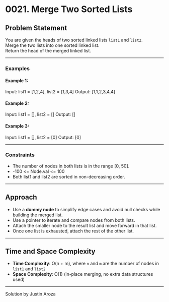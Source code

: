 # 0021. Merge Two Sorted Lists

## Problem Statement

You are given the heads of two sorted linked lists `list1` and `list2`.  
Merge the two lists into one sorted linked list.  
Return the head of the merged linked list.

---

### Examples

#### Example 1:

Input: list1 = [1,2,4], list2 = [1,3,4]
Output: [1,1,2,3,4,4]

#### Example 2:

Input: list1 = [], list2 = []
Output: []

#### Example 3:

Input: list1 = [], list2 = [0]
Output: [0]

---

### Constraints

- The number of nodes in both lists is in the range [0, 50].
- -100 <= Node.val <= 100
- Both list1 and list2 are sorted in non-decreasing order.

---

## Approach

- Use a **dummy node** to simplify edge cases and avoid null checks while building the merged list.
- Use a pointer to iterate and compare nodes from both lists.
- Attach the smaller node to the result list and move forward in that list.
- Once one list is exhausted, attach the rest of the other list.

---

## Time and Space Complexity

- **Time Complexity**: O(n + m), where `n` and `m` are the number of nodes in `list1` and `list2`
- **Space Complexity**: O(1) (in-place merging, no extra data structures used)

---

Solution by Justin Aroza
